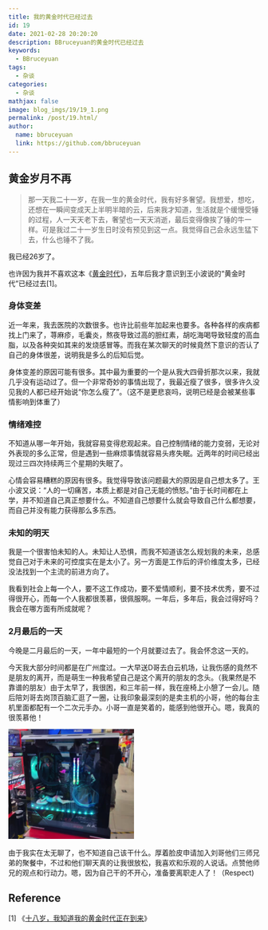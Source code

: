 ```yaml
---
title: 我的黄金时代已经过去
id: 19
date: 2021-02-28 20:20:20
description: BBruceyuan的黄金时代已经过去
keywords: 
  - BBruceyuan
tags: 
  - 杂谈
categories: 
  - 杂谈
mathjax: false
image: blog_imgs/19/19_1.png
permalink: /post/19.html/
author: 
  name: bbruceyuan
  link: https://github.com/bbruceyuan
---
```


## 黄金岁月不再
> 那一天我二十一岁，在我一生的黄金时代，我有好多奢望。我想爱，想吃，还想在一瞬间变成天上半明半暗的云，后来我才知道，生活就是个缓慢受锤的过程，人一天天老下去，奢望也一天天消逝，最后变得像挨了锤的牛一样。可是我过二十一岁生日时没有预见到这一点。我觉得自己会永远生猛下去，什么也锤不了我。

我已经26岁了。

也许因为我并不喜欢这本《[黄金时代](https://book.douban.com/subject/1082406/)》，五年后我才意识到王小波说的“黄金时代”已经过去[1]。


### 身体变差
近一年来，我去医院的次数很多。也许比前些年加起来也要多。各种各样的疾病都找上门来了，荨麻疹，毛囊炎，熬夜导致过高的胆红素，胡吃海喝导致轻度的高血脂，以及各种突如其来的发烧感冒等。而我在某次聊天的时候竟然下意识的否认了自己的身体很差，说明我是多么的后知后觉。

身体变差的原因可能有很多。其中最为重要的一个是从我大四骨折那次以来，我就几乎没有运动过了。但一个非常奇妙的事情出现了，我最近瘦了很多，很多许久没见我的人都已经开始说“你怎么瘦了”。（这不是更悲哀吗，说明已经是会被某些事情影响到体重了）

### 情绪难控
不知道从哪一年开始，我就容易变得悲观起来。自己控制情绪的能力变弱，无论对外表现的多么正常，但是遇到一些麻烦事情就容易头疼失眠。近两年的时间已经出现过三四次持续两三个星期的失眠了。

心情会容易糟糕的原因有很多。我觉得导致该问题最大的原因是自己想太多了。王小波又说：“人的一切痛苦，本质上都是对自己无能的愤怒。”由于长时间都在上学，并不知道自己真正想要什么。不知道自己想要什么就会导致自己什么都想要，而自己并没有能力获得那么多东西。

### 未知的明天
我是一个很害怕未知的人。未知让人恐惧，而我不知道该怎么规划我的未来，总感觉自己对于未来的可控度实在是太小了。另一方面是工作后的评价维度太多，已经没法找到一个主流的前进方向了。

我看到社会上每一个人，要不这工作成功，要不爱情顺利，要不技术优秀，要不过得很开心，而每一个人我都很羡慕，很佩服啊。一年后，多年后，我会过得好吗？我会在哪方面有所成就呢？

### 2月最后的一天
今晚是二月最后的一天，一年中最短的一个月就要过去了。我会怀念这一天的。

今天我大部分时间都是在广州度过。一大早送D哥去白云机场，让我伤感的竟然不是朋友的离开，而是萌生一种我希望自己是这个离开的朋友的念头。（我果然是不靠谱的朋友）由于太早了，我很困，和三年前一样，我在座椅上小憩了一会儿。随后陪刘哥去岗顶百脑汇逛了一圈，让我印象最深刻的是卖主机的小哥，他的每台主机里面都配有一个二次元手办。小哥一直是笑着的，能感到他很开心。嗯，我真的很羡慕他！
<!-- ![主机配手办](/blog_imgs/19/19_2.png){:height="100px" width="400px"} -->
<img src="/blog_imgs/19/19_2.png" width="50%" height="50%">

由于我实在太无聊了，也不知道自己该干什么。厚着脸皮申请加入刘哥他们三师兄弟的聚餐中，不过和他们聊天真的让我很放松，我喜欢和乐观的人说话。点赞他师兄的观点和行动力。嗯，因为自己干的不开心，准备要离职走人了！（Respect)


## Reference
[1] 《[十八岁，我知道我的黄金时代正在到来](https://www.imwzk.com/posts/2017-11-26-my-golden-age-at-eighteen/)》




